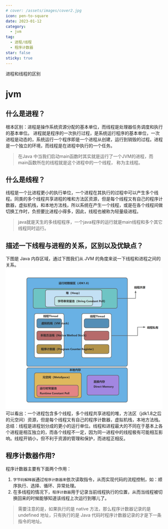 ```yaml
---
# cover: /assets/images/cover2.jpg
icon: pen-to-square
date: 2023-01-12
category:
  - jvm
tag:
  - 进程/线程
  - 程序计数器
star: false
sticky: true
---
```

进程和线程的区别
<!-- more -->
# jvm
## 什么是进程？

根本区别：进程是操作系统资源分配的基本单位，而线程是处理器任务调度和执行的基本单位。
进程就是程序的一次执行过程，是系统运行程序的基本单位，一次进程是动态的，系统运行一个程序即是一个进程从创建，运行到销毁的过程。进程是一个独立的环境，而线程是在进程中执行的一个任务。
>在Java 中当我们启动main函数时其实就是运行了一个JVM的进程，而main函数所在的线程就是这个进程中的一个线程，
>称为主线程。
## 什么是线程？
线程是一个比进程更小的执行单位，一个进程在其执行的过程中可以产生多个线程。同类的多个线程共享进程的堆和方法区资源，但是每个线程又有自己的程序计数器，虚拟机栈，和本地方法栈，所以系统在产生一个线程，或是在各个线程间做切换工作时，负担要比进程小得多，因此，线程也被称为轻量级进程。
>java就是天生的多线程程序，一个java程序的运行就是main线程和多个其它线程同时运行。
## 描述一下线程与进程的关系，区别以及优缺点？
下图是 Java 内存区域，通过下图我们从 JVM 的角度来说一下线程和进程之间的关系。
![alt text](image-1.png)
可以看出：一个进程包含多个线程，多个线程共享进程的堆，方法区（jdk1.8之后的元空间）资源，但是每个线程又有自己的程序计数器，虚拟机栈，本地方法栈。
总结：线程是进程划分成的更小的运行单位。线程和进程最大的不同在于基本上各个进程是相互独立的，而各个线程不一定，因为同一进程中的线程极有可能相互影响。线程开销小，但不利于资源的管理和保护，而进程正相反。
## 程序计数器作用?
程序计数器主要有下面两个作用：
1. `字节码解释器`通过`程序计数器来`依次读取指令，从而实现代码的流程控制，如：顺序执行、选择、循环、异常处理。
2. 在多线程的情况下，`程序计数器`用于记录当前线程执行的位置，从而当线程被切换回来的时候能够知道该线程上次运行到哪儿了。
>需要注意的是，如果执行的是 native 方法，那么程序计数器记录的是 undefined 地址，只有执行的是 Java 代码时程序计数器记录的才是下一条指令的地址。
